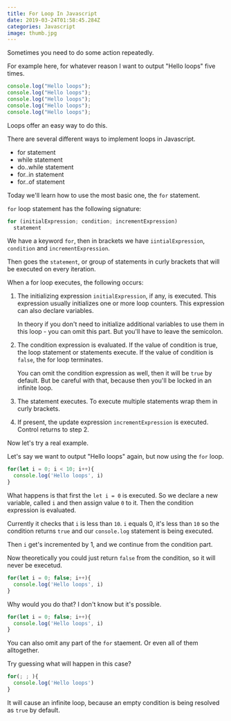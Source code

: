 ```yaml
---
title: For Loop In Javascript
date: 2019-03-24T01:58:45.284Z
categories: Javascript
image: thumb.jpg
---
```


Sometimes you need to do some action repeatedly.

For example here, for whatever reason I want to output "Hello loops" five times.

```js
console.log("Hello loops");
console.log("Hello loops");
console.log("Hello loops");
console.log("Hello loops");
console.log("Hello loops");
```

Loops offer an easy way to do this.

There are several different ways to implement loops in Javascript. 

* for statement
* while statement
* do..while statement
* for..in statement
* for..of statement

Today we'll learn how to use the most basic one, the `for` statement.

`for` loop statement has the following signature:

```js
for (initialExpression; condition; incrementExpression)
  statement
```

We have a keyword `for`, then in brackets we have `iintialExpression`, `condition` and `incrementExpression`.

Then goes the `statement`, or group of statements in curly brackets that will be executed on every iteration.

When a for loop executes, the following occurs:

1. The initializing expression `initialExpression`, if any, is executed. This expression usually initializes one or more loop counters. This expression can also declare variables.

    In theory if you don't need to initialize additional variables to use them in this loop - you can omit this part. But you'll have to leave the semicolon.

1. The condition expression is evaluated. If the value of condition is true, the loop statement or statements execute. If the value of condition is `false`, the for loop terminates.

    You can omit the condition expression as well, then it will be `true` by default. But be careful with that, because then you'll be locked in an infinite loop.

1. The statement executes. To execute multiple statements wrap them in curly brackets.

1. If present, the update expression `incrementExpression` is executed.
Control returns to step 2.

Now let's try a real example.

Let's say we want to output "Hello loops" again, but now using the `for` loop.

```js
for(let i = 0; i < 10; i++){
  console.log('Hello loops', i)
}
```

What happens is that first the `let i = 0` is executed. So we declare a new variable, called `i` and then assign value `0` to it. Then the condition expression is evaluated.

Currently it checks that `i` is less than `10`. `i` equals 0, it's less than `10` so the condition returns `true` and our `console.log` statement is being executed.

Then `i` get's incremented by 1, and we continue from the condition part.

Now theoretically you could just return `false` from the condition, so it will never be execetud.

```js
for(let i = 0; false; i++){
  console.log('Hello loops', i)
}
```

Why would you do that? I don't know but it's possible.

```js
for(let i = 0; false; i++){
  console.log('Hello loops', i)
}
```

You can also omit any part of the `for` staement. Or even all of them alltogether.

Try guessing what will happen in this case?

```js
for(; ; ){
  console.log('Hello loops')
}
```

It will cause an infinite loop, because an empty condition is being resolved as `true` by default.